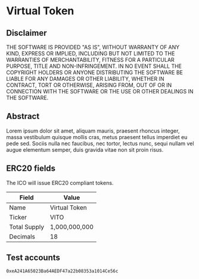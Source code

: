# Virtual Token

## Disclaimer
THE SOFTWARE IS PROVIDED "AS IS", WITHOUT WARRANTY OF ANY KIND, EXPRESS OR IMPLIED, INCLUDING BUT NOT LIMITED TO THE WARRANTIES OF MERCHANTABILITY, FITNESS FOR A PARTICULAR PURPOSE, TITLE AND NON-INFRINGEMENT. IN NO EVENT SHALL THE COPYRIGHT HOLDERS OR ANYONE DISTRIBUTING THE SOFTWARE BE LIABLE FOR ANY DAMAGES OR OTHER LIABILITY, WHETHER IN CONTRACT, TORT OR OTHERWISE, ARISING FROM, OUT OF OR IN CONNECTION WITH THE SOFTWARE OR THE USE OR OTHER DEALINGS IN THE SOFTWARE.

## Abstract

Lorem ipsum dolor sit amet, aliquam mauris, praesent rhoncus integer, massa vestibulum quisque mollis cras, metus praesent tellus imperdiet eu pede sed. Sociis nulla nec faucibus, nec tortor, lectus nunc, sequi nullam vel augue elementum semper, duis gravida vitae non sit proin risus.

## ERC20 fields
The ICO will issue ERC20 compliant tokens. 

Field    | Value   
--------- | ---------
Name   | Virtual Token
Ticker | VITO
Total Supply | 1,000,000,000
Decimals | 18

## Test accounts

`0xeA241A65023Ba64AEDF47a22b08353a1014Ce56c`
